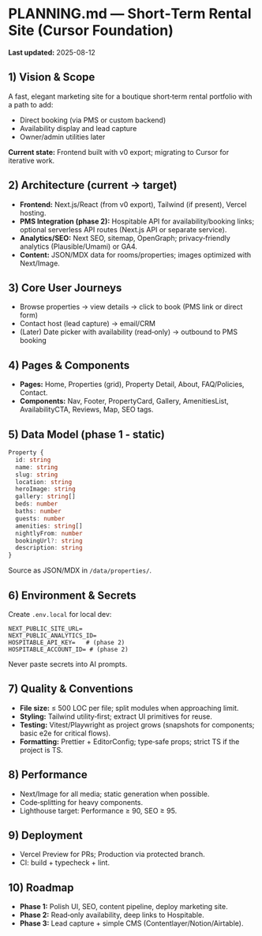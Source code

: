 # PLANNING.md — Short‑Term Rental Site (Cursor Foundation)

**Last updated:** 2025-08-12

## 1) Vision & Scope
A fast, elegant marketing site for a boutique short‑term rental portfolio with a path to add:
- Direct booking (via PMS or custom backend)
- Availability display and lead capture
- Owner/admin utilities later

**Current state:** Frontend built with v0 export; migrating to Cursor for iterative work.

## 2) Architecture (current → target)
- **Frontend:** Next.js/React (from v0 export), Tailwind (if present), Vercel hosting.
- **PMS Integration (phase 2):** Hospitable API for availability/booking links; optional serverless API routes (Next.js API or separate service).
- **Analytics/SEO:** Next SEO, sitemap, OpenGraph; privacy‑friendly analytics (Plausible/Umami) or GA4.
- **Content:** JSON/MDX data for rooms/properties; images optimized with Next/Image.

## 3) Core User Journeys
- Browse properties → view details → click to book (PMS link or direct form)
- Contact host (lead capture) → email/CRM
- (Later) Date picker with availability (read‑only) → outbound to PMS booking

## 4) Pages & Components
- **Pages:** Home, Properties (grid), Property Detail, About, FAQ/Policies, Contact.
- **Components:** Nav, Footer, PropertyCard, Gallery, AmenitiesList, AvailabilityCTA, Reviews, Map, SEO tags.

## 5) Data Model (phase 1 - static)
```ts
Property {
  id: string
  name: string
  slug: string
  location: string
  heroImage: string
  gallery: string[]
  beds: number
  baths: number
  guests: number
  amenities: string[]
  nightlyFrom: number
  bookingUrl?: string
  description: string
}
```
Source as JSON/MDX in `/data/properties/`.

## 6) Environment & Secrets
Create `.env.local` for local dev:
```
NEXT_PUBLIC_SITE_URL=
NEXT_PUBLIC_ANALYTICS_ID=
HOSPITABLE_API_KEY=   # (phase 2)
HOSPITABLE_ACCOUNT_ID= # (phase 2)
```
Never paste secrets into AI prompts.

## 7) Quality & Conventions
- **File size:** ≤ 500 LOC per file; split modules when approaching limit.
- **Styling:** Tailwind utility‑first; extract UI primitives for reuse.
- **Testing:** Vitest/Playwright as project grows (snapshots for components; basic e2e for critical flows).
- **Formatting:** Prettier + EditorConfig; type‑safe props; strict TS if the project is TS.

## 8) Performance
- Next/Image for all media; static generation when possible.
- Code‑splitting for heavy components.
- Lighthouse target: Performance ≥ 90, SEO ≥ 95.

## 9) Deployment
- Vercel Preview for PRs; Production via protected branch.
- CI: build + typecheck + lint.

## 10) Roadmap
- **Phase 1:** Polish UI, SEO, content pipeline, deploy marketing site.
- **Phase 2:** Read‑only availability, deep links to Hospitable.
- **Phase 3:** Lead capture + simple CMS (Contentlayer/Notion/Airtable).
